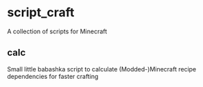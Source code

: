 # script_craft

A collection of scripts for Minecraft

## calc

Small little babashka script to calculate (Modded-)Minecraft recipe dependencies for faster crafting

